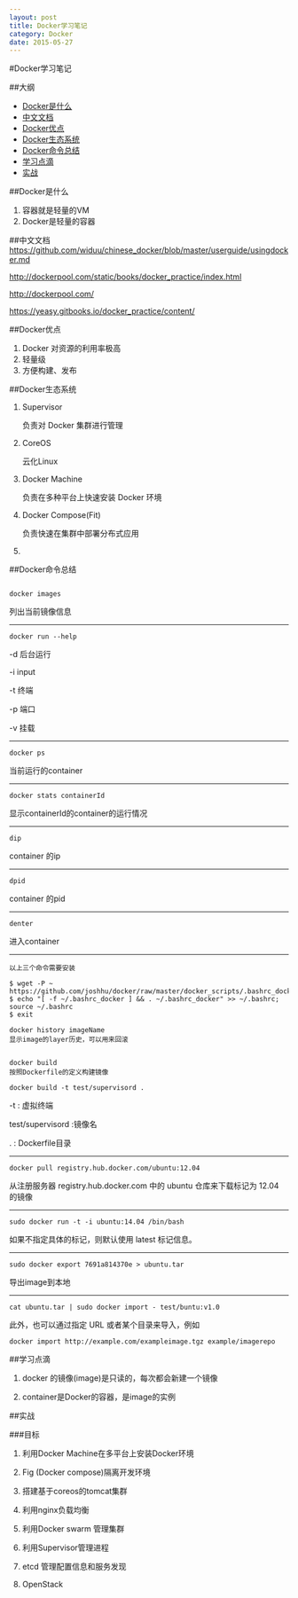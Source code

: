 ```yaml
---
layout: post
title: Docker学习笔记
category: Docker
date: 2015-05-27
---
```


#Docker学习笔记

##大纲

* [Docker是什么](#c1)
* [中文文档](#c2)
* [Docker优点](#c3)
* [Docker生态系统](#c4)
* [Docker命令总结](#c5)
* [学习点滴](#c6)
* [实战](#c7)


##<a id="c1">Docker是什么</a>

1. 容器就是轻量的VM
2. Docker是轻量的容器



##<a id="c2">中文文档</a>
https://github.com/widuu/chinese_docker/blob/master/userguide/usingdocker.md

http://dockerpool.com/static/books/docker_practice/index.html

http://dockerpool.com/

https://yeasy.gitbooks.io/docker_practice/content/


##<a id='c3'>Docker优点</a>

1. Docker 对资源的利用率极高
2. 轻量级
3. 方便构建、发布

##<a id='c4'>Docker生态系统</a>

1. Supervisor

   负责对 Docker 集群进行管理
   	
2. CoreOS

	云化Linux

3. Docker Machine

	负责在多种平台上快速安装 Docker 环境

4. Docker Compose(Fit)

	负责快速在集群中部署分布式应用

5. 

##<a id="c5">Docker命令总结</a>


```

docker images

```

列出当前镜像信息

---

```
docker run --help

```

-d 后台运行

-i input

-t 终端

-p 端口

-v 挂载

---

```
docker ps
```
当前运行的container

---

```
docker stats containerId
```
显示containerId的container的运行情况

---

```
dip
```
container 的ip

---

```
dpid
```
container 的pid

---

```
denter
```
进入container

---

```
以上三个命令需要安装

$ wget -P ~ https://github.com/joshhu/docker/raw/master/docker_scripts/.bashrc_docker;
$ echo "[ -f ~/.bashrc_docker ] && . ~/.bashrc_docker" >> ~/.bashrc; source ~/.bashrc
$ exit

```
```
docker history imageName
显示image的layer历史，可以用来回滚
```
	  

```

docker build
按照Dockerfile的定义构建镜像

docker build -t test/supervisord .

```
-t : 虚拟终端

test/supervisord :镜像名

. : Dockerfile目录   

---
```
docker pull registry.hub.docker.com/ubuntu:12.04

```
从注册服务器 registry.hub.docker.com 中的 ubuntu 仓库来下载标记为 12.04 的镜像

---
	
```
sudo docker run -t -i ubuntu:14.04 /bin/bash
```

如果不指定具体的标记，则默认使用 latest 标记信息。

---

```
sudo docker export 7691a814370e > ubuntu.tar
```
导出image到本地

---
```
cat ubuntu.tar | sudo docker import - test/buntu:v1.0
```

此外，也可以通过指定 URL 或者某个目录来导入，例如


```
docker import http://example.com/exampleimage.tgz example/imagerepo

```
    


##<a id='c6'>学习点滴</a>

1. docker 的镜像(image)是只读的，每次都会新建一个镜像

2. container是Docker的容器，是image的实例

##<a id='c7'>实战</a>

###目标

1. 利用Docker Machine在多平台上安装Docker环境

2. Fig (Docker compose)隔离开发环境

3. 搭建基于coreos的tomcat集群

4. 利用nginx负载均衡

5. 利用Docker swarm 管理集群

6. 利用Supervisor管理进程

7. etcd 管理配置信息和服务发现

8. OpenStack


